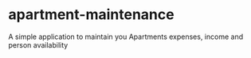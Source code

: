 # apartment-maintenance
A simple application to maintain you Apartments expenses, income and person availability
